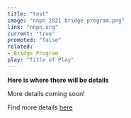 ```yaml
---
title: "test"
image: "nnpn 2021 bridge program.png"
link: "nnpn.org"
current: "true"
promoted: "false"
related:
- Bridge Program
play: "Title of Play"
---
```


**Here is where there will be details**

More details coming soon!

Find more details [here](https://nationalnewplaynetwork013.sharepoint.com/:w:/s/Programs/EUxPc1Hc09dIvzy7JRk8n_gBHifHsepBSpG1OqrIts_MFQ?e=glANVn)
